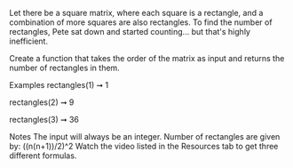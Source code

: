 Let there be a square matrix, where each square is a rectangle, and a combination of more squares are also rectangles. To find the number of rectangles, Pete sat down and started counting... but that's highly inefficient.

Create a function that takes the order of the matrix as input and returns the number of rectangles in them.

Examples
rectangles(1) ➞ 1

rectangles(2) ➞ 9

rectangles(3) ➞ 36

Notes
The input will always be an integer.
Number of rectangles are given by: ((n(n+1))/2)^2
Watch the video listed in the Resources tab to get three different formulas.